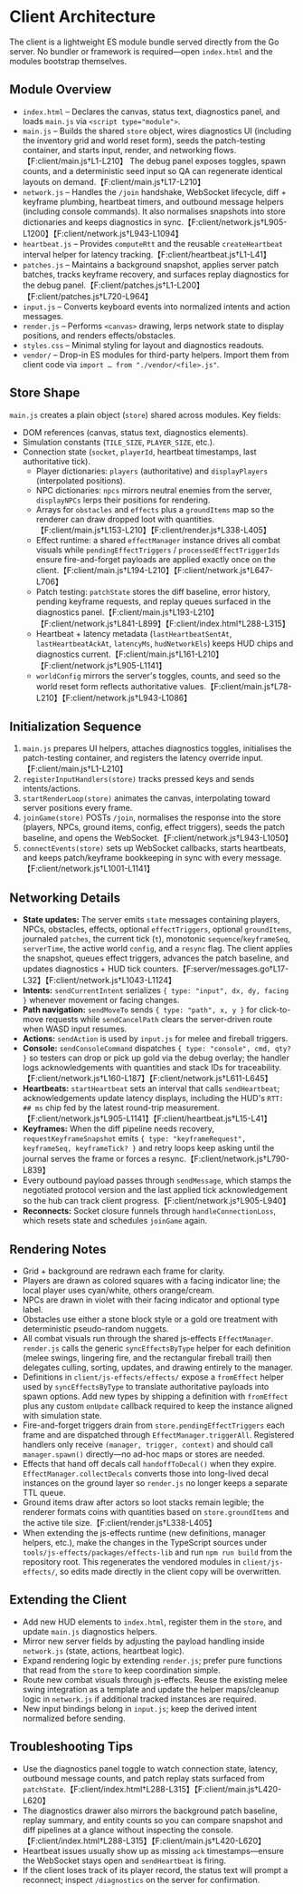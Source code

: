 # Client Architecture

The client is a lightweight ES module bundle served directly from the Go server. No bundler or framework is required—open `index.html` and the modules bootstrap themselves.

## Module Overview
- `index.html` – Declares the canvas, status text, diagnostics panel, and loads `main.js` via `<script type="module">`.
- `main.js` – Builds the shared `store` object, wires diagnostics UI (including the inventory grid and world reset form), seeds the patch-testing container, and starts input, render, and networking flows.【F:client/main.js†L1-L210】 The debug panel exposes toggles, spawn counts, and a deterministic seed input so QA can regenerate identical layouts on demand.【F:client/main.js†L17-L210】
- `network.js` – Handles the `/join` handshake, WebSocket lifecycle, diff + keyframe plumbing, heartbeat timers, and outbound message helpers (including console commands). It also normalises snapshots into store dictionaries and keeps diagnostics in sync.【F:client/network.js†L905-L1200】【F:client/network.js†L943-L1094】
- `heartbeat.js` – Provides `computeRtt` and the reusable `createHeartbeat` interval helper for latency tracking.【F:client/heartbeat.js†L1-L41】
- `patches.js` – Maintains a background snapshot, applies server patch batches, tracks keyframe recovery, and surfaces replay diagnostics for the debug panel.【F:client/patches.js†L1-L200】【F:client/patches.js†L720-L964】
- `input.js` – Converts keyboard events into normalized intents and action messages.
- `render.js` – Performs `<canvas>` drawing, lerps network state to display positions, and renders effects/obstacles.
- `styles.css` – Minimal styling for layout and diagnostics readouts.
- `vendor/` – Drop-in ES modules for third-party helpers. Import them from client code via `import … from "./vendor/<file>.js"`.

## Store Shape
`main.js` creates a plain object (`store`) shared across modules. Key fields:
- DOM references (canvas, status text, diagnostics elements).
- Simulation constants (`TILE_SIZE`, `PLAYER_SIZE`, etc.).
- Connection state (`socket`, `playerId`, heartbeat timestamps, last authoritative tick).
  - Player dictionaries: `players` (authoritative) and `displayPlayers` (interpolated positions).
  - NPC dictionaries: `npcs` mirrors neutral enemies from the server, `displayNPCs` lerps their positions for rendering.
  - Arrays for `obstacles` and `effects` plus a `groundItems` map so the renderer can draw dropped loot with quantities.【F:client/main.js†L153-L210】【F:client/render.js†L338-L405】
  - Effect runtime: a shared `effectManager` instance drives all combat visuals while
    `pendingEffectTriggers` / `processedEffectTriggerIds` ensure fire-and-forget payloads are
    applied exactly once on the client.【F:client/main.js†L194-L210】【F:client/network.js†L647-L706】
  - Patch testing: `patchState` stores the diff baseline, error history, pending keyframe requests, and replay queues surfaced in the diagnostics panel.【F:client/main.js†L193-L210】【F:client/network.js†L841-L899】【F:client/index.html†L288-L315】
  - Heartbeat + latency metadata (`lastHeartbeatSentAt`, `lastHeartbeatAckAt`, `latencyMs`, `hudNetworkEls`) keeps HUD chips and diagnostics current.【F:client/main.js†L161-L210】【F:client/network.js†L905-L1141】
  - `worldConfig` mirrors the server's toggles, counts, and seed so the world reset form reflects authoritative values.【F:client/main.js†L78-L210】【F:client/network.js†L943-L1086】

## Initialization Sequence
1. `main.js` prepares UI helpers, attaches diagnostics toggles, initialises the patch-testing container, and registers the latency override input.【F:client/main.js†L1-L210】
2. `registerInputHandlers(store)` tracks pressed keys and sends intents/actions.
3. `startRenderLoop(store)` animates the canvas, interpolating toward server positions every frame.
4. `joinGame(store)` POSTs `/join`, normalises the response into the store (players, NPCs, ground items, config, effect triggers), seeds the patch baseline, and opens the WebSocket.【F:client/network.js†L943-L1050】
5. `connectEvents(store)` sets up WebSocket callbacks, starts heartbeats, and keeps patch/keyframe bookkeeping in sync with every message.【F:client/network.js†L1001-L1141】

## Networking Details
- **State updates:** The server emits `state` messages containing players, NPCs, obstacles, effects, optional `effectTriggers`, optional `groundItems`, journaled `patches`, the current tick (`t`), monotonic `sequence`/`keyframeSeq`, `serverTime`, the active world `config`, and a `resync` flag. The client applies the snapshot, queues effect triggers, advances the patch baseline, and updates diagnostics + HUD tick counters.【F:server/messages.go†L17-L32】【F:client/network.js†L1043-L1124】
- **Intents:** `sendCurrentIntent` serializes `{ type: "input", dx, dy, facing }` whenever movement or facing changes.
- **Path navigation:** `sendMoveTo` sends `{ type: "path", x, y }` for click-to-move requests while `sendCancelPath` clears the server-driven route when WASD input resumes.
- **Actions:** `sendAction` is used by `input.js` for melee and fireball triggers.
- **Console:** `sendConsoleCommand` dispatches `{ type: "console", cmd, qty? }` so testers can drop or pick up gold via the debug overlay; the handler logs acknowledgements with quantities and stack IDs for traceability.【F:client/network.js†L160-L187】【F:client/network.js†L611-L645】
- **Heartbeats:** `startHeartbeat` sets an interval that calls `sendHeartbeat`; acknowledgements update latency displays, including the HUD's `RTT: ## ms` chip fed by the latest round-trip measurement.【F:client/network.js†L905-L1141】【F:client/heartbeat.js†L15-L41】
- **Keyframes:** When the diff pipeline needs recovery, `requestKeyframeSnapshot` emits `{ type: "keyframeRequest", keyframeSeq, keyframeTick? }` and retry loops keep asking until the journal serves the frame or forces a resync.【F:client/network.js†L790-L839】
- Every outbound payload passes through `sendMessage`, which stamps the negotiated protocol version and the last applied tick acknowledgement so the hub can track client progress.【F:client/network.js†L905-L940】
- **Reconnects:** Socket closure funnels through `handleConnectionLoss`, which resets state and schedules `joinGame` again.

## Rendering Notes
- Grid + background are redrawn each frame for clarity.
- Players are drawn as colored squares with a facing indicator line; the local player uses cyan/white, others orange/cream.
- NPCs are drawn in violet with their facing indicator and optional type label.
- Obstacles use either a stone block style or a gold ore treatment with deterministic pseudo-random nuggets.
- All combat visuals run through the shared js-effects `EffectManager`. `render.js` calls the
  generic `syncEffectsByType` helper for each definition (melee swings, lingering fire, and the
  rectangular fireball trail) then delegates culling, sorting, updates, and drawing entirely to the
  manager.
- Definitions in `client/js-effects/effects/` expose a `fromEffect` helper used by
  `syncEffectsByType` to translate authoritative payloads into spawn options. Add new types by
  shipping a definition with `fromEffect` plus any custom `onUpdate` callback required to keep the
  instance aligned with simulation state.
- Fire-and-forget triggers drain from `store.pendingEffectTriggers` each frame and are dispatched
  through `EffectManager.triggerAll`. Registered handlers only receive `(manager, trigger, context)`
  and should call `manager.spawn()` directly—no ad-hoc maps or stores are needed.
- Effects that hand off decals call `handoffToDecal()` when they expire. `EffectManager.collectDecals`
  converts those into long-lived decal instances on the ground layer so `render.js` no longer keeps a
  separate TTL queue.
- Ground items draw after actors so loot stacks remain legible; the renderer formats coins with quantities based on `store.groundItems` and the active tile size.【F:client/render.js†L338-L405】
- When extending the js-effects runtime (new definitions, manager helpers, etc.), make the changes
  in the TypeScript sources under `tools/js-effects/packages/effects-lib` and run `npm run build`
  from the repository root. This regenerates the vendored modules in `client/js-effects/`, so edits
  made directly in the client copy will be overwritten.

## Extending the Client
- Add new HUD elements to `index.html`, register them in the `store`, and update `main.js` diagnostics helpers.
- Mirror new server fields by adjusting the payload handling inside `network.js` (state, actions, heartbeat logic).
- Expand rendering logic by extending `render.js`; prefer pure functions that read from the `store` to keep coordination simple.
- Route new combat visuals through js-effects. Reuse the existing melee swing integration as a template and update the
  helper maps/cleanup logic in `network.js` if additional tracked instances are required.
- New input bindings belong in `input.js`; keep the derived intent normalized before sending.

## Troubleshooting Tips
- Use the diagnostics panel toggle to watch connection state, latency, outbound message counts, and patch replay stats surfaced from `patchState`.【F:client/index.html†L288-L315】【F:client/main.js†L420-L620】
- The diagnostics drawer also mirrors the background patch baseline, replay summary, and entity counts so you can compare snapshot and diff pipelines at a glance without inspecting the console.【F:client/index.html†L288-L315】【F:client/main.js†L420-L620】
- Heartbeat issues usually show up as missing `ack` timestamps—ensure the WebSocket stays open and `sendHeartbeat` is firing.
- If the client loses track of its player record, the status text will prompt a reconnect; inspect `/diagnostics` on the server for confirmation.
